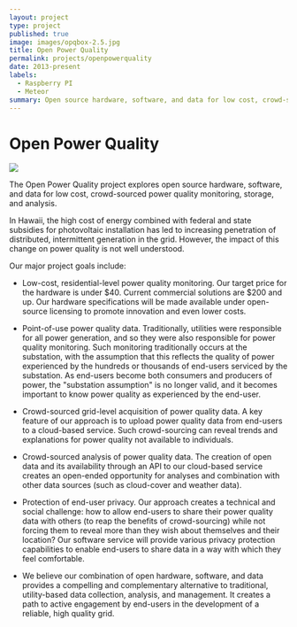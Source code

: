 ```yaml
---
layout: project
type: project
published: true
image: images/opqbox-2.5.jpg
title: Open Power Quality
permalink: projects/openpowerquality
date: 2013-present
labels:
  - Raspberry PI
  - Meteor
summary: Open source hardware, software, and data for low cost, crowd-sourced power quality monitoring, storage, and analysis.
---
```


# Open Power Quality

<img class="ui medium right floated rounded image" src="{{ site.baseurl }}/images/opqbox-2.5.jpg">

The Open Power Quality project explores open source hardware, software, and data for low cost, crowd-sourced power quality monitoring, storage, and analysis. 

In Hawaii, the high cost of energy combined with federal and state subsidies for photovoltaic installation has led to increasing penetration of distributed, intermittent generation in the grid. However, the impact of this change on power quality is not well understood.

Our major project goals include:

* Low-cost, residential-level power quality monitoring. Our target price for the hardware is under $40. Current commercial solutions are $200 and up. Our hardware specifications will be made available under open-source licensing to promote innovation and even lower costs.

* Point-of-use power quality data. Traditionally, utilities were responsible for all power generation, and so they were also responsible for power quality monitoring. Such monitoring traditionally occurs at the substation, with the assumption that this reflects the quality of power experienced by the hundreds or thousands of end-users serviced by the substation. As end-users become both consumers and producers of power, the "substation assumption" is no longer valid, and it becomes important to know power quality as experienced by the end-user.

* Crowd-sourced grid-level acquisition of power quality data. A key feature of our approach is to upload power quality data from end-users to a cloud-based service. Such crowd-sourcing can reveal trends and explanations for power quality not available to individuals.

* Crowd-sourced analysis of power quality data. The creation of open data and its availability through an API to our cloud-based service creates an open-ended opportunity for analyses and combination with other data sources (such as cloud-cover and weather data).

* Protection of end-user privacy. Our approach creates a technical and social challenge: how to allow end-users to share their power quality data with others (to reap the benefits of crowd-sourcing) while not forcing them to reveal more than they wish about themselves and their location? Our software service will provide various privacy protection capabilities to enable end-users to share data in a way with which they feel comfortable.

* We believe our combination of open hardware, software, and data provides a compelling and complementary alternative to traditional, utility-based data collection, analysis, and management. It creates a path to active engagement by end-users in the development of a reliable, high quality grid.
